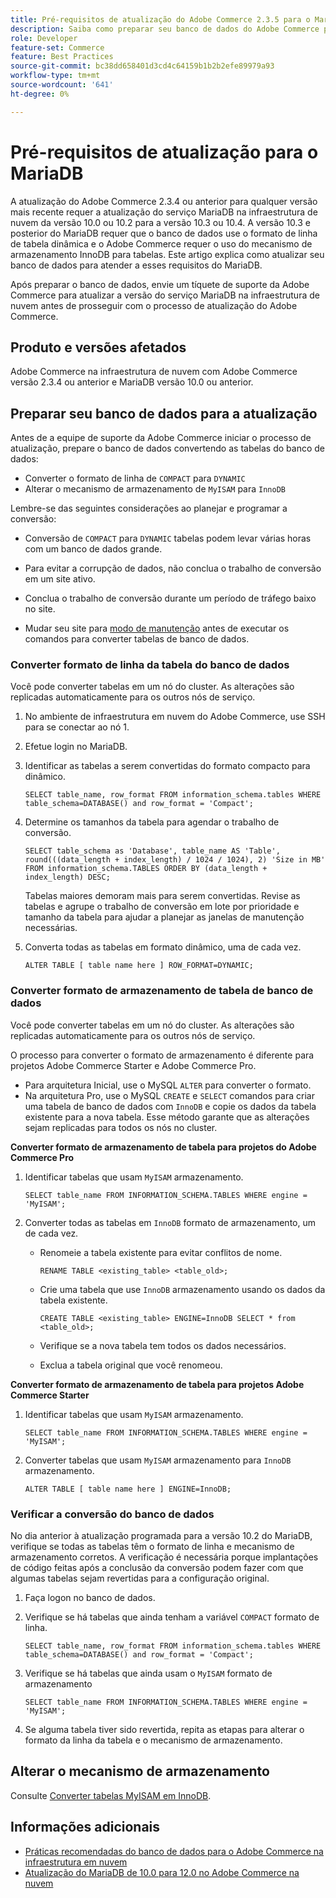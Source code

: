```yaml
---
title: Pré-requisitos de atualização do Adobe Commerce 2.3.5 para o MariaDB
description: Saiba como preparar seu banco de dados do Adobe Commerce para atualizar do Adobe Commerce 2.3.5.
role: Developer
feature-set: Commerce
feature: Best Practices
source-git-commit: bc38dd658401d3cd4c64159b1b2b2efe89979a93
workflow-type: tm+mt
source-wordcount: '641'
ht-degree: 0%

---
```



# Pré-requisitos de atualização para o MariaDB

A atualização do Adobe Commerce 2.3.4 ou anterior para qualquer versão mais recente requer a atualização do serviço MariaDB na infraestrutura de nuvem da versão 10.0 ou 10.2 para a versão 10.3 ou 10.4. A versão 10.3 e posterior do MariaDB requer que o banco de dados use o formato de linha de tabela dinâmica e o Adobe Commerce requer o uso do mecanismo de armazenamento InnoDB para tabelas. Este artigo explica como atualizar seu banco de dados para atender a esses requisitos do MariaDB.

Após preparar o banco de dados, envie um tíquete de suporte da Adobe Commerce para atualizar a versão do serviço MariaDB na infraestrutura de nuvem antes de prosseguir com o processo de atualização do Adobe Commerce.

## Produto e versões afetados

Adobe Commerce na infraestrutura de nuvem com Adobe Commerce versão 2.3.4 ou anterior e MariaDB versão 10.0 ou anterior.

## Preparar seu banco de dados para a atualização

Antes de a equipe de suporte da Adobe Commerce iniciar o processo de atualização, prepare o banco de dados convertendo as tabelas do banco de dados:

- Converter o formato de linha de `COMPACT` para `DYNAMIC`
- Alterar o mecanismo de armazenamento de `MyISAM` para `InnoDB`

Lembre-se das seguintes considerações ao planejar e programar a conversão:

- Conversão de `COMPACT` para `DYNAMIC` tabelas podem levar várias horas com um banco de dados grande.

- Para evitar a corrupção de dados, não conclua o trabalho de conversão em um site ativo.

- Conclua o trabalho de conversão durante um período de tráfego baixo no site.

- Mudar seu site para [modo de manutenção](../../../installation/tutorials/maintenance-mode.md) antes de executar os comandos para converter tabelas de banco de dados.

### Converter formato de linha da tabela do banco de dados

Você pode converter tabelas em um nó do cluster. As alterações são replicadas automaticamente para os outros nós de serviço.

1. No ambiente de infraestrutura em nuvem do Adobe Commerce, use SSH para se conectar ao nó 1.

1. Efetue login no MariaDB.

1. Identificar as tabelas a serem convertidas do formato compacto para dinâmico.

   ```mysql
   SELECT table_name, row_format FROM information_schema.tables WHERE table_schema=DATABASE() and row_format = 'Compact';
   ```

1. Determine os tamanhos da tabela para agendar o trabalho de conversão.

   ```mysql
   SELECT table_schema as 'Database', table_name AS 'Table', round(((data_length + index_length) / 1024 / 1024), 2) 'Size in MB' FROM information_schema.TABLES ORDER BY (data_length + index_length) DESC;
   ```

   Tabelas maiores demoram mais para serem convertidas. Revise as tabelas e agrupe o trabalho de conversão em lote por prioridade e tamanho da tabela para ajudar a planejar as janelas de manutenção necessárias.

1. Converta todas as tabelas em formato dinâmico, uma de cada vez.

   ```mysql
   ALTER TABLE [ table name here ] ROW_FORMAT=DYNAMIC;
   ```

### Converter formato de armazenamento de tabela de banco de dados

Você pode converter tabelas em um nó do cluster. As alterações são replicadas automaticamente para os outros nós de serviço.

O processo para converter o formato de armazenamento é diferente para projetos Adobe Commerce Starter e Adobe Commerce Pro.

- Para arquitetura Inicial, use o MySQL `ALTER` para converter o formato.
- Na arquitetura Pro, use o MySQL `CREATE` e `SELECT` comandos para criar uma tabela de banco de dados com `InnoDB` e copie os dados da tabela existente para a nova tabela. Esse método garante que as alterações sejam replicadas para todos os nós no cluster.

**Converter formato de armazenamento de tabela para projetos do Adobe Commerce Pro**

1. Identificar tabelas que usam `MyISAM` armazenamento.

   ```mysql
   SELECT table_name FROM INFORMATION_SCHEMA.TABLES WHERE engine = 'MyISAM';
   ```

1. Converter todas as tabelas em `InnoDB` formato de armazenamento, um de cada vez.

   - Renomeie a tabela existente para evitar conflitos de nome.

      ```mysql
      RENAME TABLE <existing_table> <table_old>;
      ```

   - Crie uma tabela que use `InnoDB` armazenamento usando os dados da tabela existente.

      ```mysql
      CREATE TABLE <existing_table> ENGINE=InnoDB SELECT * from <table_old>;
      ```

   - Verifique se a nova tabela tem todos os dados necessários.

   - Exclua a tabela original que você renomeou.


**Converter formato de armazenamento de tabela para projetos Adobe Commerce Starter**

1. Identificar tabelas que usam `MyISAM` armazenamento.

   ```mysql
   SELECT table_name FROM INFORMATION_SCHEMA.TABLES WHERE engine = 'MyISAM';
   ```

1. Converter tabelas que usam `MyISAM` armazenamento para `InnoDB` armazenamento.

   ```mysql
   ALTER TABLE [ table name here ] ENGINE=InnoDB;
   ```

### Verificar a conversão do banco de dados

No dia anterior à atualização programada para a versão 10.2 do MariaDB, verifique se todas as tabelas têm o formato de linha e mecanismo de armazenamento corretos. A verificação é necessária porque implantações de código feitas após a conclusão da conversão podem fazer com que algumas tabelas sejam revertidas para a configuração original.

1. Faça logon no banco de dados.

1. Verifique se há tabelas que ainda tenham a variável `COMPACT` formato de linha.

   ```mysql
   SELECT table_name, row_format FROM information_schema.tables WHERE table_schema=DATABASE() and row_format = 'Compact';
   ```

1. Verifique se há tabelas que ainda usam o `MyISAM` formato de armazenamento

   ```mysql
   SELECT table_name FROM INFORMATION_SCHEMA.TABLES WHERE engine = 'MyISAM';
   ```

1. Se alguma tabela tiver sido revertida, repita as etapas para alterar o formato da linha da tabela e o mecanismo de armazenamento.

## Alterar o mecanismo de armazenamento

Consulte [Converter tabelas MyISAM em InnoDB](../planning/database-on-cloud.md).

## Informações adicionais

- [Práticas recomendadas do banco de dados para o Adobe Commerce na infraestrutura em nuvem](../planning/database-on-cloud.md)
- [Atualização do MariaDB de 10.0 para 12.0 no Adobe Commerce na nuvem](https://experienceleague.adobe.com/docs/commerce-knowledge-base/kb/how-to/upgrade-mariadb-10.0-to-10.2-for-magento-commerce-cloud.html)

